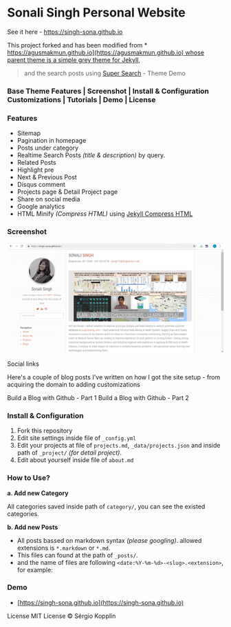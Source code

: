 # Sonali Singh Personal Website
See it here - https://singh-sona.github.io

This project forked and has been modified from * [https://agusmakmun.github.io](https://agusmakmun.github.io) whose parent theme is a simple grey theme for Jekyll](https://github.com/liamsymonds/simplygrey-jekyll),
> and the search posts using [Super Search](https://github.com/chinchang/super-search) - Theme Demo

### Base Theme Features | Screenshot | Install & Configuration Customizations | Tutorials | Demo | License

### Features

* Sitemap
* Pagination in homepage
* Posts under category
* Realtime Search Posts _(title & description)_ by query.
* Related Posts
* Highlight pre
* Next & Previous Post
* Disqus comment
* Projects page & Detail Project page
* Share on social media
* Google analytics
* HTML Minify _(Compress HTML)_ using [Jekyll Compress HTML](https://github.com/penibelst/jekyll-compress-html)

### Screenshot

![Screenshot Post Page](site.PNG)


Social links

Here's a couple of blog posts I've written on how I got the site setup - from acquiring the domain to adding customizations

Build a Blog with Github - Part 1
Build a Blog with Github - Part 2

### Install & Configuration

1. Fork this repository
2. Edit site settings inside file of `_config.yml`
3. Edit your projects at file of `projects.md`, `_data/projects.json` and inside path of `_project/` _(for detail project)_.
4. Edit about yourself inside file of `about.md`

### How to Use?

**a. Add new Category**

All categories saved inside path of `category/`, you can see the existed categories.

**b. Add new Posts**

* All posts bassed on markdown syntax _(please googling)_. allowed extensions is `*.markdown` or `*.md`.
* This files can found at the path of `_posts/`.
* and the name of files are following `<date:%Y-%m-%d>-<slug>.<extension>`, for example:


### Demo
* [https://singh-sona.github.io](https://singh-sona.github.io)


License
MIT License © Sérgio Kopplin




```

